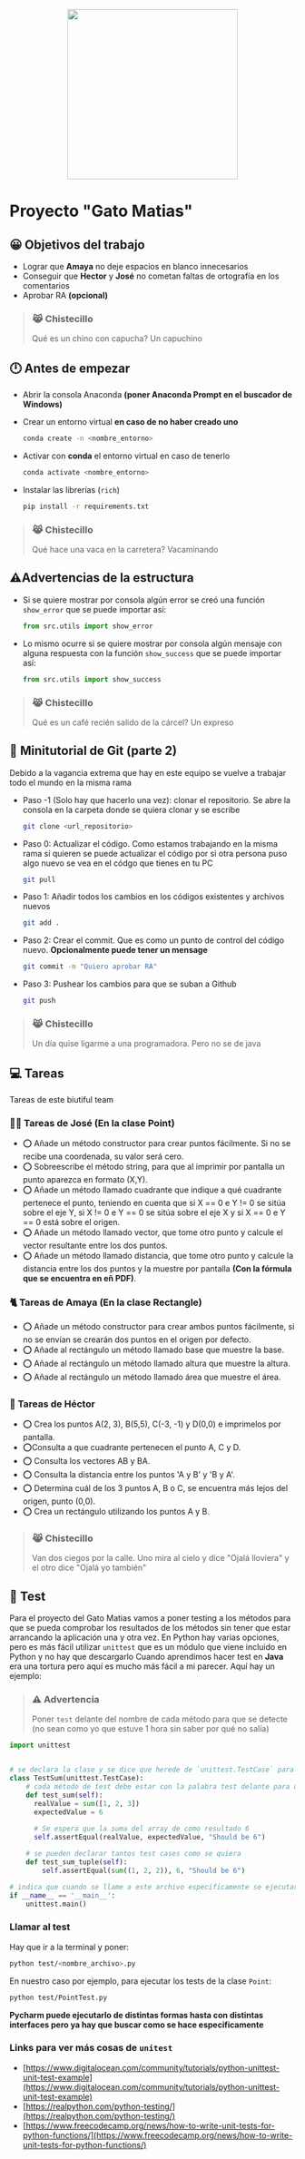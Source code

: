 <p align="center"><img align="center" src="https://res.cloudinary.com/chaca-sa/image/upload/v1679027493/328169508_122397193933692_2960493904923070018_n_vxtlez.jpg" style="width: 300px"/></p>

# Proyecto "Gato Matias"

## 😀 Objetivos del trabajo
- Lograr que **Amaya** no deje espacios en blanco innecesarios
- Conseguir que **Hector** y **José** no cometan faltas de ortografía en los comentarios
- Aprobar RA **(opcional)**


> ### 😹 Chistecillo
> Qué es un chino con capucha? Un capuchino

## 🕛 Antes de empezar
- Abrir la consola Anaconda **(poner Anaconda Prompt en el buscador de Windows)**
- Crear un entorno virtual **en caso de no haber creado uno**
 
  ```bash
  conda create -n <nombre_entorno>
  ```

- Activar con **conda** el entorno virtual en caso de tenerlo
  
  ```bash
  conda activate <nombre_entorno>
  ```

- Instalar las librerías (`rich`)

  ```bash
  pip install -r requirements.txt
  ```


> ### 😹 Chistecillo
> Qué hace una vaca en la carretera? Vacaminando

## ⚠️Advertencias de la estructura
- Si se quiere mostrar por consola algún error se creó una función `show_error` que se puede importar así:

  ```python
  from src.utils import show_error
  ```
- Lo mismo ocurre si se quiere mostrar por consola algún mensaje con alguna respuesta con la función `show_success` que se puede importar así:

  ```python
  from src.utils import show_success
  ```

> ### 😹 Chistecillo
> Qué es un café recién salido de la cárcel? Un expreso

## 🤖 Minitutorial de Git (parte 2)

Debido a la vagancia extrema que hay en este equipo se vuelve a trabajar todo el mundo en la misma rama

- Paso -1 (Solo hay que hacerlo una vez): clonar el repositorio. Se abre la consola en la carpeta donde se quiera clonar y se escribe
  
  ```bash
  git clone <url_repositorio>
  ```

- Paso 0:
  Actualizar el código. Como estamos trabajando en la misma rama si quieren se puede actualizar el código por si otra persona puso algo nuevo se vea en el códgo que tienes en tu PC

  ```bash
  git pull
  ```

- Paso 1:
  Añadir todos los cambios en los códigos existentes y archivos nuevos

  ```bash
  git add .
  ```

- Paso 2:
  Crear el commit. Que es como un punto de control del código nuevo. **Opcionalmente puede tener un mensage**

  ```bash
  git commit -m "Quiero aprobar RA"
  ```

- Paso 3:
  Pushear los cambios para que se suban a Github

  ```bash
  git push
  ```
  
> ### 😹 Chistecillo
> Un día quise ligarme a una programadora. Pero no se de java 

## 💻 Tareas

Tareas de este biutiful team

### 🧑‍🚀 Tareas de José **(En la clase Point)** 
- ⭕ Añade un método constructor para crear puntos fácilmente. Si no se recibe una coordenada, su valor será cero.
- ⭕ Sobreescribe el método string, para que al imprimir por pantalla un punto aparezca en formato (X,Y).
- ⭕ Añade un método llamado cuadrante que indique a qué cuadrante pertenece el punto, teniendo en cuenta que si X == 0 e Y != 0 se sitúa sobre el eje Y, si X != 0 e Y == 0 se sitúa sobre el eje X y si X == 0 e Y == 0 está sobre el origen.
- ⭕ Añade un método llamado vector, que tome otro punto y calcule el vector resultante entre los dos puntos.
- ⭕ Añade un método llamado distancia, que tome otro punto y calcule la distancia entre los dos puntos y la muestre por pantalla **(Con la fórmula que se encuentra en eñ PDF)**.

### 🐈 Tareas de Amaya **(En la clase Rectangle)**
- ⭕ Añade un método constructor para crear ambos puntos fácilmente, si no se envían se crearán dos puntos en el origen por defecto.
- ⭕ Añade al rectángulo un método llamado base que muestre la base.
- ⭕ Añade al rectángulo un método llamado altura que muestre la altura.
- ⭕ Añade al rectángulo un método llamado área que muestre el área.

### 🦍 Tareas de Héctor
- ⭕ Crea los puntos A(2, 3), B(5,5), C(-3, -1) y D(0,0) e imprimelos por pantalla.
- ⭕Consulta a que cuadrante pertenecen el punto A, C y D.
- ⭕ Consulta los vectores AB y BA.
- ⭕ Consulta la distancia entre los puntos 'A y B' y 'B y A'.
- ⭕ Determina cuál de los 3 puntos A, B o C, se encuentra más lejos del origen, punto (0,0).
- ⭕ Crea un rectángulo utilizando los puntos A y B.

> ### 😹 Chistecillo
> Van dos ciegos por la calle. Uno mira al cielo y dice "Ojalá lloviera" y el otro dice "Ojalá yo también"

## 🧪 Test
Para el proyecto del Gato Matias vamos a poner testing a los métodos para que se pueda comprobar los resultados de los métodos sin tener que estar arrancando la aplicación una y otra vez.
En Python hay varias opciones, pero es más fácil utilizar `unittest` que es un módulo que viene incluido en Python y no hay que descargarlo
Cuando aprendimos hacer test en **Java** era una tortura pero aquí es mucho más fácil a mi parecer. Aquí hay un ejemplo:

> ### ⚠️ Advertencia
> Poner `test` delante del nombre de cada método para que se detecte (no sean como yo que estuve 1 hora sin saber por qué no salía)

```python
import unittest


# se declara la clase y se dice que herede de `unittest.TestCase` para indicar que es un caso de test
class TestSum(unittest.TestCase):
    # cada método de test debe estar con la palabra test delante para que sea detectado
    def test_sum(self):
      realValue = sum([1, 2, 3])
      expectedValue = 6
      
      # Se espera que la suma del array de como resultado 6
      self.assertEqual(realValue, expectedValue, "Should be 6")

    # se pueden declarar tantos test cases como se quiera
    def test_sum_tuple(self):
        self.assertEqual(sum((1, 2, 2)), 6, "Should be 6")

# indica que cuando se llame a este archivo especificamente se ejecutaran todos los tests
if __name__ == '__main__':
    unittest.main()
```

### Llamar al test
Hay que ir a la terminal y poner:
```bash
python test/<nombre_archivo>.py
```
En nuestro caso por ejemplo, para ejecutar los tests de la clase `Point`:
```bash
python test/PointTest.py
```
**Pycharm puede ejecutarlo de distintas formas hasta con distintas interfaces pero ya hay que buscar como se hace especificamente**

### Links para ver más cosas de `unitest`
- [https://www.digitalocean.com/community/tutorials/python-unittest-unit-test-example](https://www.digitalocean.com/community/tutorials/python-unittest-unit-test-example)
- [https://realpython.com/python-testing/](https://realpython.com/python-testing/)
- [https://www.freecodecamp.org/news/how-to-write-unit-tests-for-python-functions/](https://www.freecodecamp.org/news/how-to-write-unit-tests-for-python-functions/)